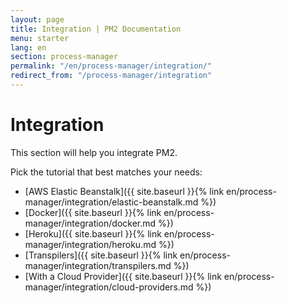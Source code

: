 ```yaml
---
layout: page
title: Integration | PM2 Documentation
menu: starter
lang: en
section: process-manager
permalink: "/en/process-manager/integration/"
redirect_from: "/process-manager/integration"
---
```


# Integration

This section will help you integrate PM2.

Pick the tutorial that best matches your needs:

- [AWS Elastic Beanstalk]({{ site.baseurl }}{% link en/process-manager/integration/elastic-beanstalk.md %})
- [Docker]({{ site.baseurl }}{% link en/process-manager/integration/docker.md %})
- [Heroku]({{ site.baseurl }}{% link en/process-manager/integration/heroku.md %})
- [Transpilers]({{ site.baseurl }}{% link en/process-manager/integration/transpilers.md %})
- [With a Cloud Provider]({{ site.baseurl }}{% link en/process-manager/integration/cloud-providers.md %})
